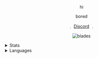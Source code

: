 

<p align="center">
    hi
<p align="center">
bored
<p align="center">
   ﹒
   <a href="https://discord.com/users/755217098183016488">Discord</a>
   ﹒
</p>

<p align="center">
<img src="https://komarev.com/ghpvc/?username=unwizz&color=0f0707" alt="blades" width="" height="">
</p>

<details>
  <summary>Stats</summary>
  <img src="https://github-readme-stats.vercel.app/api?username=unwizz&theme=black" alt="fax">
</details>

<details>
  <summary>Languages</summary>
  <img src="https://github-readme-stats.vercel.app/api/top-langs/?username=unwizz&theme=black" alt="fax">
</details>
